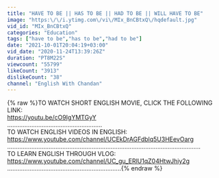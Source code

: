 ```yaml
---
title: "HAVE TO BE || HAS TO BE || HAD TO BE || WILL HAVE TO BE"
image: "https:\/\/i.ytimg.com\/vi\/MIx_BnCBtxQ\/hqdefault.jpg"
vid_id: "MIx_BnCBtxQ"
categories: "Education"
tags: ["have to be","has to be","had to be"]
date: "2021-10-01T20:04:19+03:00"
vid_date: "2020-11-24T13:39:26Z"
duration: "PT8M22S"
viewcount: "55799"
likeCount: "3913"
dislikeCount: "38"
channel: "English With Chandan"
---
```

{% raw %}TO WATCH SHORT ENGLISH MOVIE, CLICK THE FOLLOWING LINK:<br /><a rel="nofollow" target="blank" href="https://youtu.be/cO9IgYMTGyY">https://youtu.be/cO9IgYMTGyY</a><br />.......................................................<br />TO WATCH ENGLISH VIDEOS IN ENGLISH:<br /><a rel="nofollow" target="blank" href="https://www.youtube.com/channel/UCEkDrAGFdblq5U3HEevOarg">https://www.youtube.com/channel/UCEkDrAGFdblq5U3HEevOarg</a><br />................................................................................................................<br />TO LEARN ENGLISH THROUGH VLOG:<br /><a rel="nofollow" target="blank" href="https://www.youtube.com/channel/UC_gu_ERlU1qZ04HtwJhiy2g">https://www.youtube.com/channel/UC_gu_ERlU1qZ04HtwJhiy2g</a><br />..................................................................{% endraw %}
